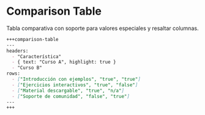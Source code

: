 # Comparison Table

Tabla comparativa con soporte para valores especiales y resaltar columnas.

````markdown
+++comparison-table
---
headers:
  - "Característica"
  - { text: "Curso A", highlight: true }
  - "Curso B"
rows:
  - ["Introducción con ejemplos", "true", "true"]
  - ["Ejercicios interactivos", "true", "false"]
  - ["Material descargable", "true", "n/a"]
  - ["Soporte de comunidad", "false", "true"]
---
+++
````